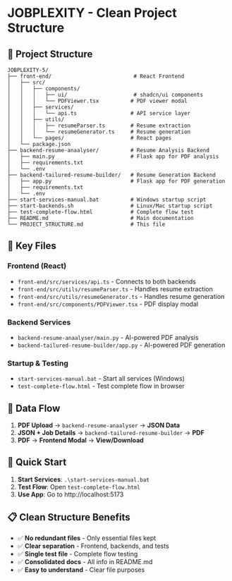 # JOBPLEXITY - Clean Project Structure

## 📁 Project Structure

```
JOBPLEXITY-5/
├── front-end/                          # React Frontend
│   ├── src/
│   │   ├── components/
│   │   │   ├── ui/                     # shadcn/ui components
│   │   │   └── PDFViewer.tsx          # PDF viewer modal
│   │   ├── services/
│   │   │   └── api.ts                 # API service layer
│   │   ├── utils/
│   │   │   ├── resumeParser.ts        # Resume extraction
│   │   │   └── resumeGenerator.ts     # Resume generation
│   │   └── pages/                     # React pages
│   └── package.json
├── backend-resume-anaalyser/          # Resume Analysis Backend
│   ├── main.py                        # Flask app for PDF analysis
│   ├── requirements.txt
│   └── .env
├── backend-tailured-resume-builder/   # Resume Generation Backend
│   ├── app.py                         # Flask app for PDF generation
│   ├── requirements.txt
│   └── .env
├── start-services-manual.bat          # Windows startup script
├── start-backends.sh                  # Linux/Mac startup script
├── test-complete-flow.html            # Complete flow test
├── README.md                          # Main documentation
└── PROJECT_STRUCTURE.md               # This file
```

## 🎯 Key Files

### **Frontend (React)**
- `front-end/src/services/api.ts` - Connects to both backends
- `front-end/src/utils/resumeParser.ts` - Handles resume extraction
- `front-end/src/utils/resumeGenerator.ts` - Handles resume generation
- `front-end/src/components/PDFViewer.tsx` - PDF display modal

### **Backend Services**
- `backend-resume-anaalyser/main.py` - AI-powered PDF analysis
- `backend-tailured-resume-builder/app.py` - AI-powered PDF generation

### **Startup & Testing**
- `start-services-manual.bat` - Start all services (Windows)
- `test-complete-flow.html` - Test complete flow in browser

## 🔄 Data Flow

1. **PDF Upload** → `backend-resume-anaalyser` → **JSON Data**
2. **JSON + Job Details** → `backend-tailured-resume-builder` → **PDF**
3. **PDF** → **Frontend Modal** → **View/Download**

## 🚀 Quick Start

1. **Start Services**: `.\start-services-manual.bat`
2. **Test Flow**: Open `test-complete-flow.html`
3. **Use App**: Go to http://localhost:5173

## 📋 Clean Structure Benefits

- ✅ **No redundant files** - Only essential files kept
- ✅ **Clear separation** - Frontend, backends, and tests
- ✅ **Single test file** - Complete flow testing
- ✅ **Consolidated docs** - All info in README.md
- ✅ **Easy to understand** - Clear file purposes
